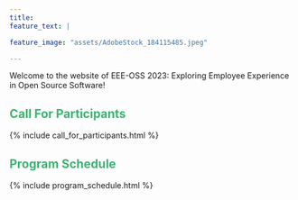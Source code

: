 ```yaml
---
title:
feature_text: |

feature_image: "assets/AdobeStock_184115485.jpeg"

---
```

Welcome to the website of EEE-OSS 2023: Exploring Employee Experience in Open Source Software!


## <font color="MediumSeaGreen">Call For Participants</font>

{% include call_for_participants.html  %}



## <font color="MediumSeaGreen">Program Schedule</font>

{% include program_schedule.html  %}




